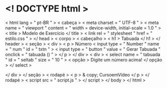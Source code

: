 # <! DOCTYPE html >
< html  lang = " pt-BR " >
< cabeça >
    < meta  charset = " UTF-8 " >
    < meta  name = " viewport " content = " width = device-width, initial-scale = 1.0 " >
    < title > Modelo de Exercício </ title >
    < link  rel = " stylesheet " href = " estilo.css " >
</ head >
< corpo > 
    < cabeçalho >
        < h1 > Tabuada </ h1 >
    </ header >
    < seção >
< div >
< p > Número   < input  type = " Number " name = " num " id = " txtn " >
< input  type = " button " value = " Gerar Tabuada " onclick = " tabuada () " > </ p >
</ div >
< div >
< select  name = " tabuada " id = " seltab " size = " 10 " >
    < opção > Digite um número acima! </ opção >
</ select >

</ div >
</ seção >
< rodapé >
        < p > & copy; CursoemVídeo </ p >
    </ rodapé >
    < script  src = " script.js " > </ script >
</ body >
</ html >
